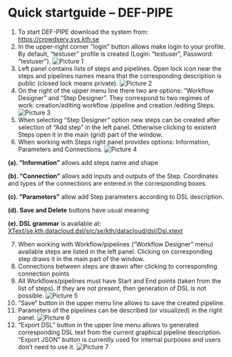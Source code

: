 # Quick startguide – DEF-PIPE

1.	To start DEF-PIPE download the system from: https://crowdserv.sys.kth.se
2.	In the upper-right corner ”login” button allows make login to your profile. By default, “testuser” profile is created (Login: “testuser”, Password: “testuser”).
![Picture 1](https://user-images.githubusercontent.com/86609615/195557964-7b44ed8e-499a-41f7-94dc-9bded3aab29f.png)
3.	Left panel contains lists of steps and pipelines. Open lock icon near the steps and pipelines names means that the corresponding description is public (closed lock means private).
![Picture 2](https://user-images.githubusercontent.com/86609615/195558472-5dc34747-a4f4-471d-8e7e-e373a21a6728.png)
4.	On the right of the upper menu line there two are options: “Workflow Designer” and “Step Designer”. They correspond to two regimes of work: creation/editing workflow /pipeline and creation /editing Steps.
![Picture 3](https://user-images.githubusercontent.com/86609615/195558795-2f9ca955-7fa2-4ff5-81c4-ea1bb18827b0.png)
5.	When selecting “Step Designer” option new steps can be created after selection of “Add step” in the left panel. Otherwise clicking to existent Steps open it in the main (grid) part of the window.
6.	When working with Steps right panel provides options: Information, Parameters and Connections.
![Picture 4](https://user-images.githubusercontent.com/86609615/195561091-1265afea-4d11-4114-b4bb-9446435023c5.png)

**(a).	“Information”** allows add steps name and shape

**(b).	“Connection”** allows add inputs and outputs of the Step. Coordinates and types of the connections are entered in the corresponding boxes.

**(c).	“Parameters”** allow add Step parameters according to DSL description.

**(d).	Save and Delete** buttons have usual meaning

**(e).	DSL grammar** is available at: [XText/se.kth.datacloud.dsl/src/se/kth/datacloud/dsl/Dsl.xtext](https://github.com/DataCloud-project/DEF-PIPE-DSL/blob/142d5b01022196174a90f59e049219418601ef33/XText/se.kth.datacloud.dsl/src/se/kth/datacloud/dsl/Dsl.xtext)

7.	When working with Workflow/pipelines (“Workflow Designer” menu) available steps are listed in the left panel. Clicking on corresponding step draws it in the main part of the window.
8.	Connections between steps are drawn after clicking to corresponding connection points
9.	All Workflows/pipelines must have Start and End points (taken from the list of steps). If they are not present, then generation of DSL is not possible.
![Picture 5](https://user-images.githubusercontent.com/86609615/195562217-2752a249-02df-42ad-aa64-b3f82e06b957.png)
10.	“Save” button in the upper menu line allows to save the created pipeline.
11.	Parameters of the pipelines can be described (or visualized) in the right panel.
![Picture 6](https://user-images.githubusercontent.com/86609615/195562555-f7400b9c-21cb-48aa-8a9a-ff66a9c9f26a.png)
12.	“Export DSL” button in the upper line menu allows to generated corresponding DSL text from the current graphical pipeline description. “Export JSON” button is currently used for internal purposes and users don’t need to use it.
![Picture 7](https://user-images.githubusercontent.com/86609615/195562794-f55f8fac-96b3-4592-92e3-44876a29afb1.png)
